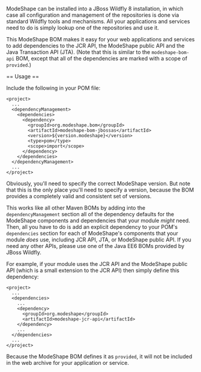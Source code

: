 ModeShape can be installed into a JBoss Wildfly 8 installation, in which case all configuration and management of the repositories is done via standard Wildfly tools and mechanisms. All your applications and services need to do is simply lookup one of the repositories and use it.

This ModeShape BOM makes it easy for your web applications and services to add dependencies to the JCR API, the ModeShape public API and the Java Transaction API (JTA). (Note that this is similar to the `modeshape-bom-api` BOM, except that all of the dependencies are marked with a scope of `provided`.)

== Usage ==

Include the following in your POM file:

    <project>
      ...
      <dependencyManagement>    
        <dependencies>
          <dependency>
            <groupId>org.modeshape.bom</groupId>
            <artifactId>modeshape-bom-jbossas</artifactId>
            <version>${version.modeshape}</version>
            <type>pom</type>
            <scope>import</scope>
          </dependency>
        </dependencies>
      </dependencyManagement>
      ...
    </project>

Obviously, you'll need to specify the correct ModeShape version. But note that this is the only place you'll need to specify a version, because the BOM provides a completely valid and consistent set of versions.

This works like all other Maven BOMs by adding into the `dependencyManagement` section all of the dependency defaults for the ModeShape components and dependencies that your module _might_ need. Then, all you have to do is add an explicit dependency to your POM's `dependencies` section for each of ModeShape's components that your module _does_ use, including JCR API, JTA, or ModeShape public API. If you need any other APIs, please use one of the Java EE6 BOMs provided by JBoss Wildfly.

For example, if your module uses the JCR API and the ModeShape public API (which is a small extension to the JCR API) then simply define this dependency:

    <project>
      ...
      <dependencies>
        ...
        <dependency>
          <groupId>org.modeshape</groupId>
          <artifactId>modeshape-jcr-api</artifactId>
        </dependency>
        ...
      </dependencies>
      ...
    </project>

Because the ModeShape BOM defines it as `provided`, it will not be included in the web archive for your application or service.

